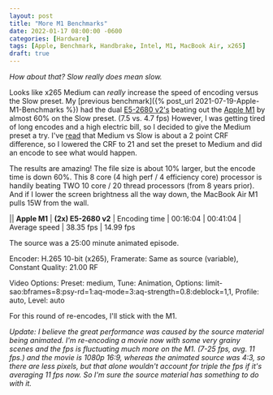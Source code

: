 ```yaml
---
layout: post
title: "More M1 Benchmarks"
date: 2022-01-17 08:00:00 -0600
categories: [Hardware]
tags: [Apple, Benchmark, Handbrake, Intel, M1, MacBook Air, x265]
draft: true
---
```


*How about that? Slow really does mean slow.*

Looks like x265 Medium can *really* increase the speed of encoding versus the Slow preset. My [previous benchmark]({% post_url 2021-07-19-Apple-M1-Benchmarks %}) had the dual [E5-2680 v2's](https://ark.intel.com/content/www/us/en/ark/products/75277/intel-xeon-processor-e52680-v2-25m-cache-2-80-ghz.html) beating out the [Apple M1](https://infogalactic.com/info/Apple_M1/) by almost 60% on the Slow preset. (7.5 vs. 4.7 fps) However, I was getting tired of long encodes and a high electric bill, so I decided to give the Medium preset a try. I've [read](https://kokomins.wordpress.com/2019/10/10/anime-encoding-guide-for-x265-and-why-to-never-use-flac/) that Medium vs Slow is about a 2 point CRF difference, so I lowered the CRF to 21 and set the preset to Medium and did an encode to see what would happen.

The results are amazing! The file size is about 10% larger, but the encode time is down 60%. This 8 core (4 high perf / 4 efficiency core) processor is handily beating TWO 10 core / 20 thread processors (from 8 years prior). And if I lower the screen brightness all the way down, the MacBook Air M1 pulls 15W from the wall.

|| **Apple M1** | **(2x) E5-2680 v2**
| Encoding time | 00:16:04 | 00:41:04
| Average speed | 38.35 fps | 14.99 fps

The source was a 25:00 minute animated episode.

Encoder: H.265 10-bit (x265), Framerate: Same as source (variable), Constant Quality: 21.00 RF

Video Options: 	Preset: medium, Tune: Animation, Options: limit-sao:bframes=8:psy-rd=1:aq-mode=3:aq-strength=0.8:deblock=1,1, Profile: auto, Level: auto

For this round of re-encodes, I'll stick with the M1.

*Update: I believe the great performance was caused by the source material being animated. I'm re-encoding a movie now with some very grainy scenes and the fps is fluctuating much more on the M1. (7-25 fps, avg. 11 fps.) and the movie is 1080p 16:9, whereas the animated source was 4:3, so there are less pixels, but that alone wouldn't account for triple the fps if it's averaging 11 fps now. So I'm sure the source material has something to do with it.*

